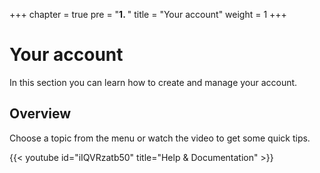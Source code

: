 +++
chapter = true
pre = "<b>1. </b>"
title = "Your account"
weight = 1
+++

# Your account

In this section you can learn how to create and manage your account.

## Overview

Choose a topic from the menu or watch the video to get some quick tips.

{{< youtube id="iIQVRzatb50" title="Help & Documentation" >}}
